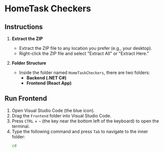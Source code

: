 # HomeTask Checkers

## Instructions

1. **Extract the ZIP**
   - Extract the ZIP file to any location you prefer (e.g., your desktop).
   - Right-click the ZIP file and select "Extract All" or "Extract Here."

2. **Folder Structure**
   - Inside the folder named `HomeTaskCheckers`, there are two folders: 
     - **Backend (.NET C#)**
     - **Frontend (React App)**

## Run Frontend

1. Open Visual Studio Code (the blue icon).
2. Drag the `Frontend` folder into Visual Studio Code.
3. Press `CTRL` + `~` (the key near the bottom left of the keyboard) to open the terminal.
4. Type the following command and press `Tab` to navigate to the inner folder:
   ```bash
   cd 
